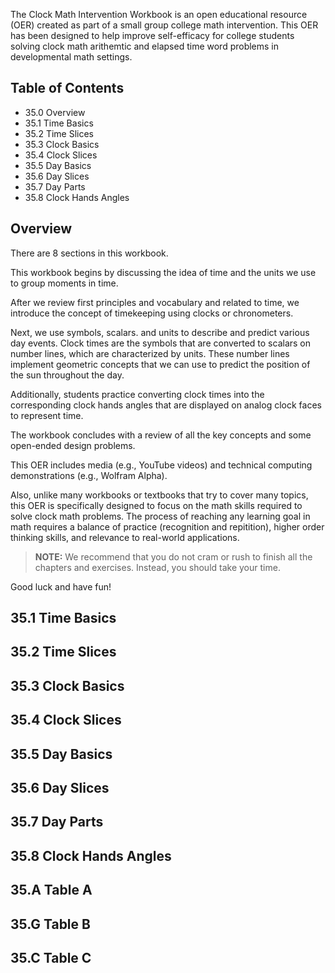 The Clock Math Intervention Workbook is an open educational resource (OER) created as part of a small group college math intervention. This OER has been designed to help improve self-efficacy for college students solving clock math arithemtic and elapsed time word problems in developmental math settings.


## Table of Contents

+ 35.0 Overview
+ 35.1 Time Basics
+ 35.2 Time Slices
+ 35.3 Clock Basics
+ 35.4 Clock Slices
+ 35.5 Day Basics
+ 35.6 Day Slices
+ 35.7 Day Parts
+ 35.8 Clock Hands Angles


## Overview

There are 8 sections in this workbook.

This workbook begins by discussing the idea of time and the units we use to group moments in time.

After we review first principles and vocabulary and related to time, we introduce the concept of timekeeping using clocks or chronometers.

Next, we use symbols, scalars. and units to describe and predict various day events. Clock times are the symbols that are converted to scalars on number lines, which are characterized by units. These number lines implement geometric concepts that we can use to predict the position of the sun throughout the day.

Additionally, students practice converting clock times into the corresponding clock hands angles that are displayed on analog clock faces to represent time.

The workbook concludes with a review of all the key concepts and some open-ended design problems.

This OER includes media (e.g., YouTube videos) and technical computing demonstrations (e.g., Wolfram Alpha).

Also, unlike many workbooks or textbooks that try to cover many topics, this OER is specifically designed to focus on the math skills required to solve clock math problems. The process of reaching any learning goal in math requires a balance of practice (recognition and repitition), higher order thinking skills, and relevance to real-world applications.

> **NOTE:** We recommend that you do not cram or rush to finish all the chapters and exercises. Instead, you should take your time.

Good luck and have fun!

## 35.1 Time Basics
## 35.2 Time Slices
## 35.3 Clock Basics
## 35.4 Clock Slices
## 35.5 Day Basics
## 35.6 Day Slices
## 35.7 Day Parts
## 35.8 Clock Hands Angles

## 35.A Table A
## 35.G Table B
## 35.C Table C

